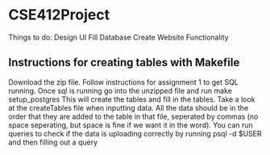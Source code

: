 # CSE412Project
Things to do:
Design UI
Fill Database
Create Website Functionality

## Instructions for creating tables with Makefile
Download the zip file. Follow instructions for assignment 1 to get SQL running. Once sql is running go into the unzipped file and run make setup_postgres
This will create the tables and fill in the tables. Take a look at the createTables file when inputting data. All the data should be in the order that they are added to the table in that file, seperated by commas (no space seperating, but space is fine if we want it in the word). You can run queries to check if the data is uploading correctly by running psql -d $USER and then filling out a query
